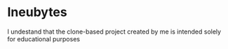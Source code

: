 # Ineubytes
I undestand that the clone-based project created by me is intended solely for educational purposes
